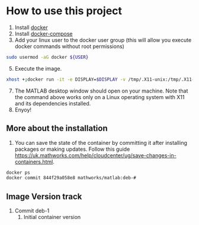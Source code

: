 # How to use this project
1. Install [docker](https://docs.docker.com/engine/install/)
2. Install [docker-compose](https://docs.docker.com/compose/install/)
3. Add your linux user to the docker user group (this will allow you execute docker commands without root permissions)
```bash
sudo usermod -aG docker ${USER}
```
5. Execute the image.
```bash
xhost +;docker run -it -e DISPLAY=$DISPLAY -v /tmp/.X11-unix:/tmp/.X11-unix:ro --shm-size=512M -v "$(pwd)":/home/matlab/MATLAB/Projects/ mathworks/matlab:r2021b
```
7. The MATLAB desktop window should open on your machine. Note that the command above works only on a Linux operating system with X11 and its dependencies installed.
8. Enyoy!

## More about the installation
1. You can save the state of the container by committing it after installing packages or making updates. Follow this guide https://uk.mathworks.com/help/cloudcenter/ug/save-changes-in-containers.html.
```bash
docker ps
docker commit 844f29a058e8 mathworks/matlab:deb-#
```

## Image Version track
1. Commit deb-1
    1. Initial container version
